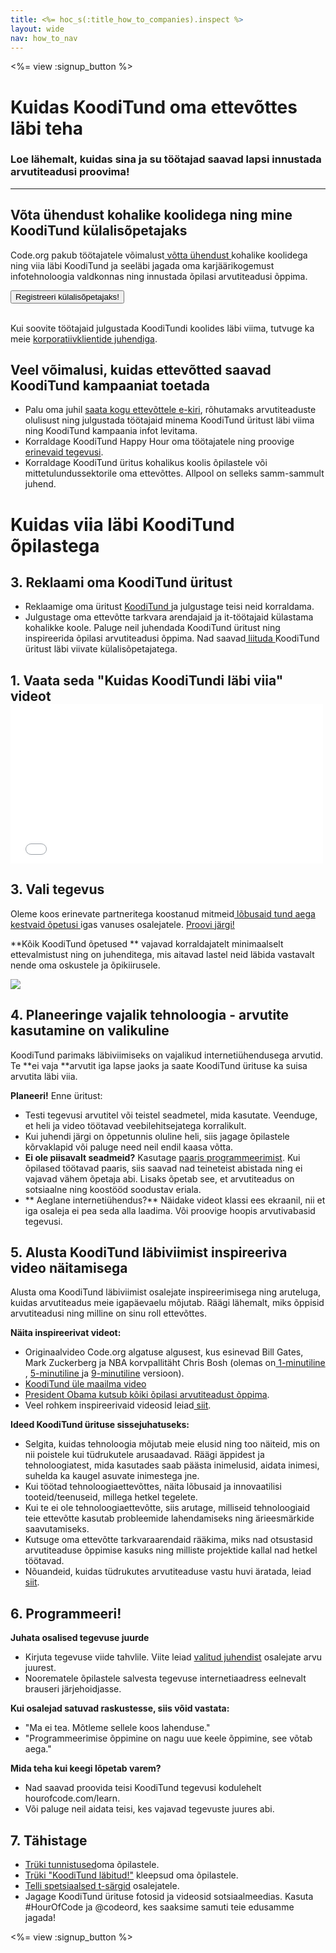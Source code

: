 ```yaml
---
title: <%= hoc_s(:title_how_to_companies).inspect %>
layout: wide
nav: how_to_nav
---
```

<%= view :signup_button %>

# Kuidas KoodiTund oma ettevõttes läbi teha

### Loe lähemalt, kuidas sina ja su töötajad saavad lapsi innustada arvutiteadusi proovima!

---

## Võta ühendust kohalike koolidega ning mine KoodiTund külalisõpetajaks

Code.org pakub töötajatele võimalust[ võtta ühendust ](<%= codeorg_url('/volunteer') %>) kohalike koolidega ning viia läbi KoodiTund ja seeläbi jagada oma karjäärikogemust infotehnoloogia valdkonnas ning innustada õpilasi arvutiteadusi õppima.

[<button>Registreeri külalisõpetajaks!</button>](<%= codeorg_url('/volunteer') %>) <br /> <br />

Kui soovite töötajaid julgustada KoodiTundi koolides läbi viima, tutvuge ka meie [ korporatiivklientide juhendiga](<%= localized_file('/files/hoc-corporate-toolkit.pdf') %>).

## Veel võimalusi, kuidas ettevõtted saavad KoodiTund kampaaniat toetada

- Palu oma juhil [saata kogu ettevõttele e-kiri](<%= resolve_url('/promote/resources#sample-emails') %>), rõhutamaks arvutiteaduste olulisust ning julgustada töötajaid minema KoodiTund üritust läbi viima ning KoodiTund kampaania infot levitama.
- Korraldage KoodiTund Happy Hour oma töötajatele ning proovige [ erinevaid tegevusi](<%= resolve_url('/learn') %>).
- Korraldage KoodiTund üritus kohalikus koolis õpilastele või mittetulundussektorile oma ettevõttes. Allpool on selleks samm-sammult juhend.

# Kuidas viia läbi KoodiTund õpilastega

## 3. Reklaami oma KoodiTund üritust

- Reklaamige oma üritust [ KoodiTund ](<%= resolve_url('/promote') %>) ja julgustage teisi neid korraldama.
- Julgustage oma ettevõtte tarkvara arendajaid ja it-töötajaid külastama kohalikke koole. Paluge neil juhendada KoodiTund üritust ning inspireerida õpilasi arvutiteadusi õppima. Nad saavad[ liituda ](<%= codeorg_url('/volunteer/engineer') %>) KoodiTund üritust läbi viivate külalisõpetajatega.

## 1. Vaata seda "Kuidas KoodiTundi läbi viia" videot <iframe width="500" height="255" src="//www.youtube.com/embed/SrnvvWDm73k" frameborder="0" allowfullscreen mark="crwd-mark"></iframe> 

## 3. Vali tegevus

Oleme koos erinevate partneritega koostanud mitmeid[ lõbusaid tund aega kestvaid õpetusi ](<%= resolve_url('/learn') %>)igas vanuses osalejatele. [Proovi järgi!](<%= resolve_url('/learn') %>)

**Kõik KoodiTund õpetused ** vajavad korraldajatelt minimaalselt ettevalmistust ning on juhenditega, mis aitavad lastel neid läbida vastavalt nende oma oskustele ja õpikiirusele.

[![](/images/fit-700/tutorials.png)](<%= resolve_url('/learn') %>)

## 4. Planeeringe vajalik tehnoloogia - arvutite kasutamine on valikuline

KoodiTund parimaks läbiviimiseks on vajalikud internetiühendusega arvutid. Te **ei vaja **arvutit iga lapse jaoks ja saate KoodiTund ürituse ka suisa arvutita läbi viia.

**Planeeri!** Enne üritust:

- Testi tegevusi arvutitel või teistel seadmetel, mida kasutate. Veenduge, et heli ja video töötavad veebilehitsejatega korralikult.
- Kui juhendi järgi on õppetunnis oluline heli, siis jagage õpilastele kõrvaklapid või paluge need neil endil kaasa võtta.
- **Ei ole piisavalt seadmeid?** Kasutage [paaris programmeerimist](https://www.youtube.com/watch?v=vgkahOzFH2Q). Kui õpilased töötavad paaris, siis saavad nad teineteist abistada ning ei vajavad vähem õpetaja abi. Lisaks õpetab see, et arvutiteadus on sotsiaalne ning koostööd soodustav eriala.
- ** Aeglane internetiühendus?** Näidake videot klassi ees ekraanil, nii et iga osaleja ei pea seda alla laadima. Või proovige hoopis arvutivabasid tegevusi.

## 5. Alusta KoodiTund läbiviimist inspireeriva video näitamisega

Alusta oma KoodiTund läbiviimist osalejate inspireerimisega ning aruteluga, kuidas arvutiteadus meie igapäevaelu mõjutab. Räägi lähemalt, miks õppisid arvutiteadusi ning milline on sinu roll ettevõttes.

**Näita inspireerivat videot:**

- Originaalvideo Code.org algatuse algusest, kus esinevad Bill Gates, Mark Zuckerberg ja NBA korvpallitäht Chris Bosh (olemas on[ 1-minutiline ](https://www.youtube.com/watch?v=qYZF6oIZtfc), [ 5-minutiline ](https://www.youtube.com/watch?v=nKIu9yen5nc) ja [ 9-minutiline](https://www.youtube.com/watch?v=dU1xS07N-FA) versioon).
- [KoodiTund üle maailma video](https://www.youtube.com/watch?v=KsOIlDT145A)
- [President Obama kutsub kõiki õpilasi arvutiteadust õppima](https://www.youtube.com/watch?v=6XvmhE1J9PY).
- Veel rohkem inspireerivaid videosid leiad[ siit](https://www.youtube.com/playlist?list=PLzdnOPI1iJNfpD8i4Sx7U0y2MccnrNZuP).

**Ideed KoodiTund ürituse sissejuhatuseks:**

- Selgita, kuidas tehnoloogia mõjutab meie elusid ning too näiteid, mis on nii poistele kui tüdrukutele arusaadavad. Räägi äppidest ja tehnoloogiatest, mida kasutades saab päästa inimelusid, aidata inimesi, suhelda ka kaugel asuvate inimestega jne.
- Kui töötad tehnoloogiaettevõttes, näita lõbusaid ja innovaatilisi tooteid/teenuseid, millega hetkel tegelete.
- Kui te ei ole tehnoloogiaettevõtte, siis arutage, milliseid tehnoloogiaid teie ettevõtte kasutab probleemide lahendamiseks ning ärieesmärkide saavutamiseks.
- Kutsuge oma ettevõtte tarkvaraarendaid rääkima, miks nad otsustasid arvutiteaduse õppimise kasuks ning milliste projektide kallal nad hetkel töötavad.
- Nõuandeid, kuidas tüdrukutes arvutiteaduse vastu huvi äratada, leiad[ siit](<%= resolve_url('https://code. org/girls') %>).

## 6. Programmeeri!

**Juhata osalised tegevuse juurde**

- Kirjuta tegevuse viide tahvlile. Viite leiad [ valitud juhendist](<%= resolve_url('/learn') %>) osalejate arvu juurest.
- Noorematele õpilastele salvesta tegevuse internetiaadress eelnevalt brauseri järjehoidjasse.

**Kui osalejad satuvad raskustesse, siis võid vastata:**

- "Ma ei tea. Mõtleme sellele koos lahenduse."
- "Programmeerimise õppimine on nagu uue keele õppimine, see võtab aega."

**Mida teha kui keegi lõpetab varem?**

- Nad saavad proovida teisi KoodiTund tegevusi kodulehelt hourofcode.com/learn.
- Või paluge neil aidata teisi, kes vajavad tegevuste juures abi.

## 7. Tähistage

- [Trüki tunnistused](<%= codeorg_url('/certificates') %>)oma õpilastele.
- [Trüki "KoodiTund läbitud!"](<%= resolve_url('/promote/resources#stickers') %>) kleepsud oma õpilastele.
- [Telli spetsiaalsed t-särgid](http://blog.code.org/post/132608499493/hour-of-code-shirts-and-more) osalejatele.
- Jagage KoodiTund ürituse fotosid ja videosid sotsiaalmeedias. Kasuta #HourOfCode ja @codeord, kes saaksime samuti teie edusamme jagada!

<%= view :signup_button %>
